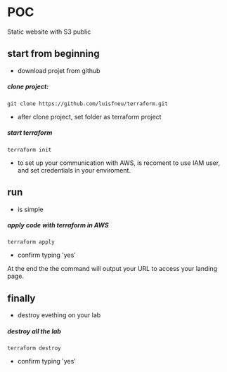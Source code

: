 # POC
Static website with S3 public

## start from beginning 

* download projet from github 
##### clone project: 
	git clone https://github.com/luisfneu/terraform.git

* after clone project, set folder as terraform project 
##### start terraform 
    terraform init

* to set up your communication with AWS, is recoment to use IAM user, and set credentials in your enviroment.

## run

* is simple
##### apply code with terraform in AWS
    terraform apply
    
*  confirm typing 'yes'

At the end the the command will output your URL to access your landing page.

## finally

* destroy evething on your lab
##### destroy all the lab
    terraform destroy

*  confirm typing 'yes'
